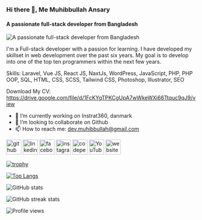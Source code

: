 ### Hi there 👋, Me Muhibbullah Ansary
#### A passionate full-stack developer from Bangladesh
![A passionate full-stack developer from Bangladesh](https://freetoolssite.com/wp-content/uploads/2022/06/muhibbullah-banner-scaled.webp)

I'm a Full-stack developer with a passion for learning. I have developed my skillset in web development over the past six years.
My goal is to develop into one of the top ten programmers within the next few years.

Skills: Laravel, Vue JS, React JS, NaxtJs, WordPress, JavaScript, PHP, PHP OOP, SQL, HTML, CSS, SCSS, Tailwind CSS, Photoshop, Illustrator, SEO

Download My CV: https://drive.google.com/file/d/1FcKYgTPKCgUpA7wWkeWXi66Ttquc9qJ9/view

- 🔭 I’m currently working on Instrat360, danmark 
- 👯 I’m looking to collaborate on Github 
- 📫 How to reach me: dev.muhibbullah@gmail.com 


[<img src='https://cdn.jsdelivr.net/npm/simple-icons@3.0.1/icons/github.svg' alt='github' height='40'>](https://github.com/https://github.com/muhib116)  [<img src='https://cdn.jsdelivr.net/npm/simple-icons@3.0.1/icons/linkedin.svg' alt='linkedin' height='40'>](https://www.linkedin.com/in/https://www.linkedin.com/in/dev-muhib//)  [<img src='https://cdn.jsdelivr.net/npm/simple-icons@3.0.1/icons/facebook.svg' alt='facebook' height='40'>](https://www.facebook.com/https://www.facebook.com/muhib116)  [<img src='https://cdn.jsdelivr.net/npm/simple-icons@3.0.1/icons/instagram.svg' alt='instagram' height='40'>](https://www.instagram.com/https://www.instagram.com/muhibbullah611//)  [<img src='https://cdn.jsdelivr.net/npm/simple-icons@3.0.1/icons/codepen.svg' alt='codepen' height='40'>](https://codepen.io/https://codepen.io/makeCodingEasier)  [<img src='https://cdn.jsdelivr.net/npm/simple-icons@3.0.1/icons/youtube.svg' alt='YouTube' height='40'>](https://www.youtube.com/channel/https://www.youtube.com/c/MakeCodingEasier)  [<img src='https://cdn.jsdelivr.net/npm/simple-icons@3.0.1/icons/icloud.svg' alt='website' height='40'>](http://freetoolssite.com/)  


[![trophy](https://github-profile-trophy.vercel.app/?username=muhib116)](https://github.com/ryo-ma/github-profile-trophy)

[![Top Langs](https://github-readme-stats.vercel.app/api/top-langs/?username=muhib116)](https://github.com/anuraghazra/github-readme-stats)

![GitHub stats](https://github-readme-stats.vercel.app/api?username=muhib116&show_icons=true)  

![GitHub streak stats](https://github-readme-streak-stats.herokuapp.com/?user=muhib116)  

![Profile views](https://gpvc.arturio.dev/muhib116)  
